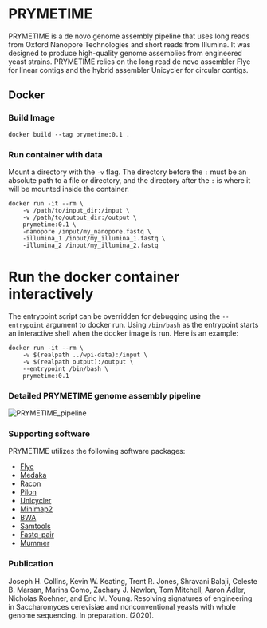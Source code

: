 # PRYMETIME

PRYMETIME is a de novo genome assembly pipeline that uses long reads from Oxford Nanopore Technologies and short reads from Illumina. It was designed to produce high-quality genome assemblies from engineered yeast strains. PRYMETIME relies on the long read de novo assembler Flye for linear contigs and the hybrid assembler Unicycler for circular contigs.

## Docker

### Build Image

```shell
docker build --tag prymetime:0.1 .
```

### Run container with data

Mount a directory with the `-v` flag. The directory before the `:`
must be an absolute path to a file or directory, and the directory
after the `:` is where it will be mounted inside the container.

```shell
docker run -it --rm \
    -v /path/to/input_dir:/input \
    -v /path/to/output_dir:/output \
    prymetime:0.1 \
    -nanopore /input/my_nanopore.fastq \
    -illumina_1 /input/my_illumina_1.fastq \
    -illumina_2 /input/my_illumina_2.fastq
```



# Run the docker container interactively

The entrypoint script can be overridden for debugging using the
`--entrypoint` argument to docker run. Using `/bin/bash` as the
entrypoint starts an interactive shell when the docker image is
run. Here is an example:

```shell
docker run -it --rm \
    -v $(realpath ../wpi-data):/input \
    -v $(realpath output):/output \
    --entrypoint /bin/bash \
    prymetime:0.1
```

### Detailed PRYMETIME genome assembly pipeline

![PRYMETIME_pipeline](https://github.com/jcollins1x/PRYMETIME/blob/master/docs/PRYMETIME_pipeline_description.png)

### Supporting software
PRYMETIME utilizes the following software packages:
* [Flye](https://github.com/fenderglass/Flye)
* [Medaka](https://github.com/nanoporetech/medaka)
* [Racon](https://github.com/lbcb-sci/racon)
* [Pilon](https://github.com/broadinstitute/pilon)
* [Unicycler](https://github.com/rrwick/Unicycler)
* [Minimap2](https://github.com/lh3/minimap2)
* [BWA](https://github.com/lh3/bwa)
* [Samtools](https://github.com/samtools/samtools)
* [Fastq-pair](https://github.com/linsalrob/fastq-pair)
* [Mummer](https://github.com/mummer4/mummer)

### Publication

Joseph H. Collins, Kevin W. Keating, Trent R. Jones, Shravani Balaji, Celeste B. Marsan, Marina Como, Zachary J. Newlon, Tom Mitchell, Aaron Adler, Nicholas Roehner, and Eric M. Young. Resolving signatures of engineering in Saccharomyces cerevisiae and nonconventional yeasts with whole genome sequencing. In preparation. (2020).
